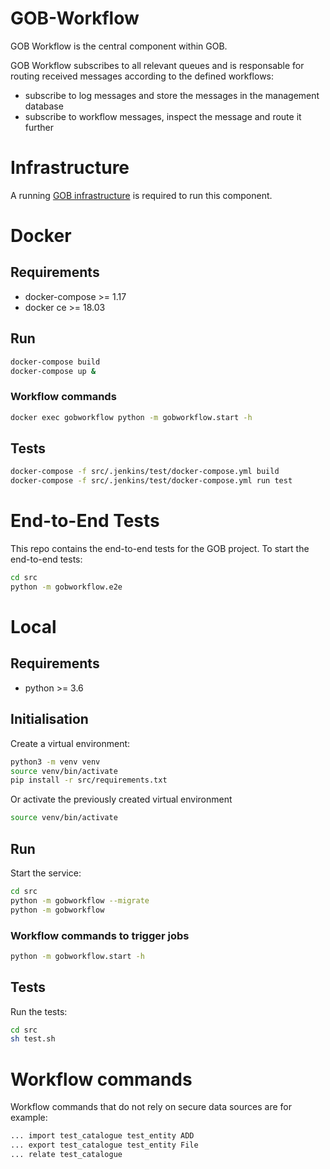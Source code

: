# GOB-Workflow

GOB Workflow is the central component within GOB.

GOB Workflow subscribes to all relevant queues
and is responsable for routing received messages according to the defined workflows:
- subscribe to log messages and store the messages in the management database
- subscribe to workflow messages, inspect the message and route it further

# Infrastructure

A running [GOB infrastructure](https://github.com/Amsterdam/GOB-Infra)
is required to run this component.

# Docker

## Requirements

* docker-compose >= 1.17
* docker ce >= 18.03

## Run

```bash
docker-compose build
docker-compose up &
```

### Workflow commands

```bash
docker exec gobworkflow python -m gobworkflow.start -h
```

## Tests

```bash
docker-compose -f src/.jenkins/test/docker-compose.yml build
docker-compose -f src/.jenkins/test/docker-compose.yml run test
```

# End-to-End Tests

This repo contains the end-to-end tests for the GOB project. To start the end-to-end tests:

```bash
cd src
python -m gobworkflow.e2e
```

# Local

## Requirements

* python >= 3.6
    
## Initialisation

Create a virtual environment:

```bash
python3 -m venv venv
source venv/bin/activate
pip install -r src/requirements.txt
```
    
Or activate the previously created virtual environment

```bash
source venv/bin/activate
```
    
## Run

Start the service:

```bash
cd src
python -m gobworkflow --migrate
python -m gobworkflow
```

### Workflow commands to trigger jobs

```bash
python -m gobworkflow.start -h
```

## Tests

Run the tests:

```bash
cd src
sh test.sh
```

# Workflow commands

Workflow commands that do not rely on secure data sources are for example:

```bash
... import test_catalogue test_entity ADD
... export test_catalogue test_entity File
... relate test_catalogue
```
